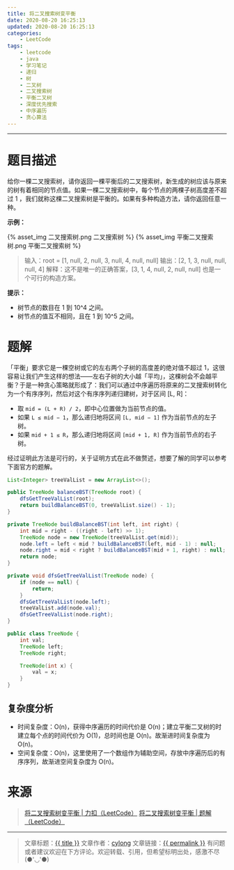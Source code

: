 ```yaml
---
title: 将二叉搜索树变平衡
date: 2020-08-20 16:25:13
updated: 2020-08-20 16:25:13
categories:
    - LeetCode
tags:
    - leetcode
    - java
    - 学习笔记
    - 递归
    - 树
    - 二叉树
    - 二叉搜索树
    - 平衡二叉树
    - 深度优先搜索
    - 中序遍历
    - 贪心算法
---
```

---

# 题目描述

给你一棵二叉搜索树，请你返回一棵平衡后的二叉搜索树，新生成的树应该与原来的树有着相同的节点值。如果一棵二叉搜索树中，每个节点的两棵子树高度差不超过 1 ，我们就称这棵二叉搜索树是平衡的。如果有多种构造方法，请你返回任意一种。

**示例：**

{% asset_img 二叉搜索树.png 二叉搜索树 %}
{% asset_img 平衡二叉搜索树.png 平衡二叉搜索树 %}

> 输入：root = [1, null, 2, null, 3, null, 4, null, null]
> 输出：[2, 1, 3, null, null, null, 4]
> 解释：这不是唯一的正确答案，[3, 1, 4, null, 2, null, null] 也是一个可行的构造方案。

**提示：**
* 树节点的数目在 1 到 10^4 之间。
* 树节点的值互不相同，且在 1 到 10^5 之间。

<!-- more -->

# 题解

「平衡」要求它是一棵空树或它的左右两个子树的高度差的绝对值不超过 1，这很容易让我们产生这样的想法——左右子树的大小越「平均」，这棵树会不会越平衡？于是一种贪心策略就形成了：我们可以通过中序遍历将原来的二叉搜索树转化为一个有序序列，然后对这个有序序列递归建树，对于区间 [L, R]：

* 取 `mid = (L + R) / 2`，即中心位置做为当前节点的值。
* 如果 `L ≤ mid − 1`，那么递归地将区间 `[L, mid − 1]` 作为当前节点的左子树。
* 如果 `mid + 1 ≤ R`，那么递归地将区间 `[mid + 1, R]` 作为当前节点的右子树。

经过证明此方法是可行的，关于证明方式在此不做赘述，想要了解的同学可以参考下面官方的题解。

```java
List<Integer> treeValList = new ArrayList<>();

public TreeNode balanceBST(TreeNode root) {
    dfsGetTreeValList(root);
    return buildBalanceBST(0, treeValList.size() - 1);
}

private TreeNode buildBalanceBST(int left, int right) {
    int mid = right - ((right - left) >> 1);
    TreeNode node = new TreeNode(treeValList.get(mid));
    node.left = left < mid ? buildBalanceBST(left, mid - 1) : null;
    node.right = mid < right ? buildBalanceBST(mid + 1, right) : null;
    return node;
}

private void dfsGetTreeValList(TreeNode node) {
    if (node == null) {
        return;
    }
    dfsGetTreeValList(node.left);
    treeValList.add(node.val);
    dfsGetTreeValList(node.right);
}

public class TreeNode {
    int val;
    TreeNode left;
    TreeNode right;

    TreeNode(int x) {
        val = x;
    }
}
```

## 复杂度分析

* 时间复杂度：O(n)，获得中序遍历的时间代价是 O(n)；建立平衡二叉树的时建立每个点的时间代价为 O(1)，总时间也是 O(n)。故渐进时间复杂度为 O(n)。
* 空间复杂度：O(n)，这里使用了一个数组作为辅助空间，存放中序遍历后的有序序列，故渐进空间复杂度为 O(n)。

# 来源

> [将二叉搜索树变平衡 | 力扣（LeetCode）][1]
> [将二叉搜索树变平衡 | 题解（LeetCode）][2]

---

> 文章标题：<a href='{{ permalink }}' title='{{ title }}' >{{ title }}</a>
> 文章作者：[cylong](http://www.cylong.com/about/ "cylong")
> 文章链接：<a href='{{ permalink }}' title='{{ title }}' >{{ permalink }}</a>
> 有问题或者建议欢迎在下方评论。欢迎转载、引用，但希望标明出处，感激不尽(●'◡'●)

[1]: https://leetcode-cn.com/problems/balance-a-binary-search-tree/ "将二叉搜索树变平衡 | 力扣（LeetCode）"
[2]: https://leetcode-cn.com/problems/balance-a-binary-search-tree/solution/jiang-er-cha-sou-suo-shu-bian-ping-heng-by-leetcod/ "将二叉搜索树变平衡 | 题解（LeetCode）"
